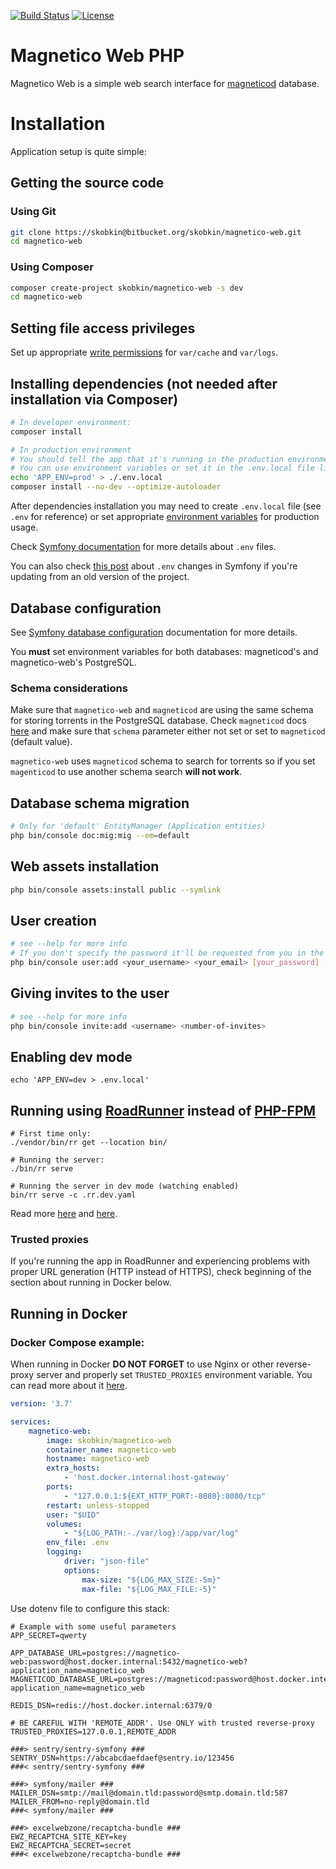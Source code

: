 [![Build Status](https://ci.skobk.in/api/badges/skobkin/magnetico-web/status.svg)](https://ci.skobk.in/skobkin/magnetico-web)
[![License](https://poser.pugx.org/skobkin/magnetico-web/license)](https://packagist.org/packages/skobkin/magnetico-web)

# Magnetico Web PHP

Magnetico Web is a simple web search interface for [magneticod](https://github.com/boramalper/magnetico) database.

# Installation

Application setup is quite simple:

## Getting the source code

### Using Git
```bash
git clone https://skobkin@bitbucket.org/skobkin/magnetico-web.git
cd magnetico-web
```

### Using Composer
```bash
composer create-project skobkin/magnetico-web -s dev
cd magnetico-web
```

## Setting file access privileges
Set up appropriate [write permissions](https://symfony.com/doc/current/setup/file_permissions.html) for `var/cache` and `var/logs`.

## Installing dependencies (not needed after installation via Composer)

```bash
# In developer environment:
composer install

# In production environment
# You should tell the app that it's running in the production environment.
# You can use environment variables or set it in the .env.local file like that:
echo 'APP_ENV=prod' > ./.env.local
composer install --no-dev --optimize-autoloader
```

After dependencies installation you may need to create `.env.local` file (see `.env` for reference) 
or set appropriate [environment variables](https://en.wikipedia.org/wiki/Environment_variable)
for production usage.

Check [Symfony documentation](https://symfony.com/doc/5.1/configuration.html#overriding-environment-values-via-env-local) for more details about `.env` files.

You can also check [this post](https://symfony.com/doc/5.1/configuration/dot-env-changes.html) about `.env` changes in Symfony if you're updating from an 
old version of the project.

## Database configuration

See [Symfony database configuration](https://symfony.com/doc/current/doctrine.html#configuring-the-database)
documentation for more details.

You **must** set environment variables for both databases: magneticod's and magnetico-web's PostgreSQL.

### Schema considerations

Make sure that `magnetico-web` and `magneticod` are using the same schema for storing torrents in the PostgreSQL database.
Check `magneticod` docs [here](https://github.com/boramalper/magnetico/tree/master/pkg#postgresql-database-engine-only-magneticod-part-implemented)
and make sure that `schema` parameter either not set or set to `magneticod` (default value).

`magnetico-web` uses `magneticod` schema to search for torrents so if you set `magenticod` to use another schema search **will not work**.

## Database schema migration

```bash
# Only for 'default' EntityManager (Application entities)
php bin/console doc:mig:mig --em=default
```

## Web assets installation

```bash
php bin/console assets:install public --symlink
```

## User creation

```bash
# see --help for more info
# If you don't specify the password it'll be requested from you in the command line
php bin/console user:add <your_username> <your_email> [your_password] [--invites=10]
```

## Giving invites to the user

```bash
# see --help for more info
php bin/console invite:add <username> <number-of-invites>
```

## Enabling dev mode

```shell
echo 'APP_ENV=dev > .env.local'
```

## Running using [RoadRunner](https://roadrunner.dev) instead of [PHP-FPM](https://www.php.net/manual/en/install.fpm.php)

```shell
# First time only:
./vendor/bin/rr get --location bin/

# Running the server:
./bin/rr serve

# Running the server in dev mode (watching enabled)
bin/rr serve -c .rr.dev.yaml
```

Read more [here](https://github.com/baldinof/roadrunner-bundle) and [here](https://github.com/roadrunner-server/roadrunner).

### Trusted proxies

If you're running the app in RoadRunner and experiencing problems with proper URL generation (HTTP instead of HTTPS),
check beginning of the section about running in Docker below.

## Running in Docker

### Docker Compose example:

When running in Docker **DO NOT FORGET** to use Nginx or other reverse-proxy server and properly set `TRUSTED_PROXIES`
environment variable. You can read more about it [here](https://symfony.com/doc/current/deployment/proxies.html#but-what-if-the-ip-of-my-reverse-proxy-changes-constantly).

```yaml
version: '3.7'

services:
    magnetico-web:
        image: skobkin/magnetico-web
        container_name: magnetico-web
        hostname: magnetico-web
        extra_hosts:
            - 'host.docker.internal:host-gateway'
        ports:
            - "127.0.0.1:${EXT_HTTP_PORT:-8080}:8080/tcp"
        restart: unless-stopped
        user: "$UID"
        volumes:
            - "${LOG_PATH:-./var/log}:/app/var/log"
        env_file: .env
        logging:
            driver: "json-file"
            options:
                max-size: "${LOG_MAX_SIZE:-5m}"
                max-file: "${LOG_MAX_FILE:-5}"
```

Use dotenv file to configure this stack:

```dotenv
# Example with some useful parameters
APP_SECRET=qwerty

APP_DATABASE_URL=postgres://magnetico-web:password@host.docker.internal:5432/magnetico-web?application_name=magnetico_web
MAGNETICOD_DATABASE_URL=postgres://magneticod:password@host.docker.internal:5432/magneticod?application_name=magnetico_web

REDIS_DSN=redis://host.docker.internal:6379/0

# BE CAREFUL WITH 'REMOTE_ADDR'. Use ONLY with trusted reverse-proxy
TRUSTED_PROXIES=127.0.0.1,REMOTE_ADDR

###> sentry/sentry-symfony ###
SENTRY_DSN=https://abcabcdaefdaef@sentry.io/123456
###< sentry/sentry-symfony ###

###> symfony/mailer ###
MAILER_DSN=smtp://mail@domain.tld:password@smtp.domain.tld:587
MAILER_FROM=no-reply@domain.tld
###< symfony/mailer ###

###> excelwebzone/recaptcha-bundle ###
EWZ_RECAPTCHA_SITE_KEY=key
EWZ_RECAPTCHA_SECRET=secret
###< excelwebzone/recaptcha-bundle ###
```
